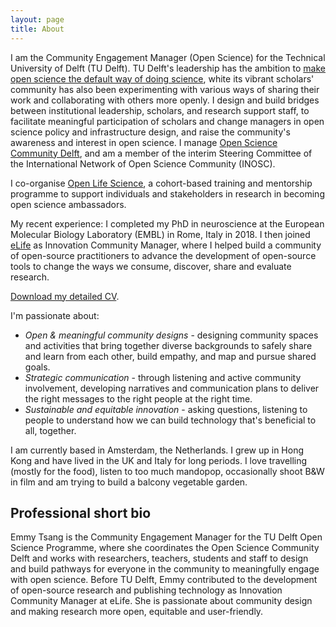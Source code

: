```yaml
---
layout: page
title: About
---
```


I am the Community Engagement Manager (Open Science) for the Technical University of Delft (TU Delft). TU Delft's leadership has the ambition to [make open science the default way of doing science](https://repository.tudelft.nl/islandora/object/uuid%3Af2faff07-408f-4cec-bd87-0919c9e4c26f), white its vibrant scholars' community has also been experimenting with various ways of sharing their work and collaborating with others more openly. I design and build bridges between institutional leadership, scholars, and research support staff, to facilitate meaningful participation of scholars and change managers in open science policy and infrastructure design, and raise the community's awareness and interest in open science. I manage [Open Science Community Delft](https://osc-delft.github.io), and am a member of the interim Steering Committee of the International Network of Open Science Community (INOSC).

I co-organise [Open Life Science](https://openlifesci.org), a cohort-based training and mentorship programme to support individuals and stakeholders in research in becoming open science ambassadors.

My recent experience: I completed my PhD in neuroscience at the European Molecular Biology Laboratory (EMBL) in Rome, Italy in 2018. I then joined [eLife](https://elifesciences.org/about/technology) as Innovation Community Manager, where I helped build a community of open-source practitioners to advance the development of open-source tools to change the ways we consume, discover, share and evaluate research.

[Download my detailed CV](https://github.com/emmyft/emmyft.github.io/blob/master/assets/EMMY_TSANG_CV_June%202021_PUBLIC.pdf).

I'm passionate about:
- *Open & meaningful community designs* - designing community spaces and activities that bring together diverse backgrounds to safely share and learn from each other, build empathy, and map and pursue shared goals.
- *Strategic communication* - through listening and active community involvement, developing narratives and communication plans to deliver the right messages to the right people at the right time.
- *Sustainable and equitable innovation* - asking questions, listening to people to understand how we can build technology that's beneficial to all, together.

I am currently based in Amsterdam, the Netherlands. I grew up in Hong Kong and have lived in the UK and Italy for long periods. I love travelling (mostly for the food), listen to too much mandopop, occasionally shoot B&W in film and am trying to build a balcony vegetable garden.

## Professional short bio

Emmy Tsang is the Community Engagement Manager for the TU Delft Open Science Programme, where she coordinates the Open Science Community Delft and works with researchers, teachers, students and staff to design and build pathways for everyone in the community to meaningfully engage with open science. Before TU Delft, Emmy contributed to the development of open-source research and publishing technology as Innovation Community Manager at eLife. She is passionate about community design and making research more open, equitable and user-friendly.
